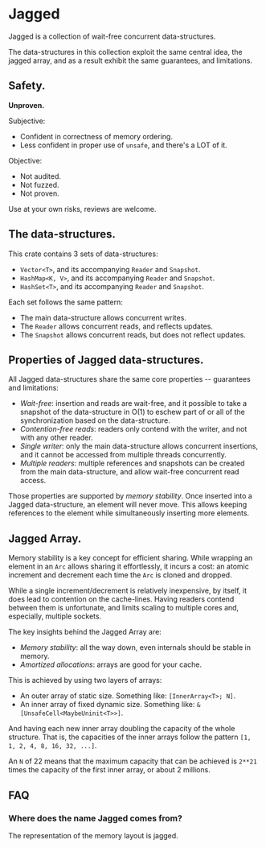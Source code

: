 #   Jagged

Jagged is a collection of wait-free concurrent data-structures.

The data-structures in this collection exploit the same central idea, the jagged
array, and as a result exhibit the same guarantees, and limitations.

##  Safety.

**Unproven.**

Subjective:

-   Confident in correctness of memory ordering.
-   Less confident in proper use of `unsafe`, and there's a LOT of it.

Objective:

-   Not audited.
-   Not fuzzed.
-   Not proven.

Use at your own risks, reviews are welcome.

##  The data-structures.

This crate contains 3 sets of data-structures:

-   `Vector<T>`, and its accompanying `Reader` and `Snapshot`.
-   `HashMap<K, V>`, and its accompanying `Reader` and `Snapshot`.
-   `HashSet<T>`, and its accompanying `Reader` and `Snapshot`.

Each set follows the same pattern:

-   The main data-structure allows concurrent writes.
-   The `Reader` allows concurrent reads, and reflects updates.
-   The `Snapshot` allows concurrent reads, but does not reflect updates.

##  Properties of Jagged data-structures.

All Jagged data-structures share the same core properties -- guarantees and
limitations:

-   _Wait-free_: insertion and reads are wait-free, and it possible to take a
    snapshot of the data-structure in O(1) to eschew part of or all of the
    synchronization based on the data-structure.
-   _Contention-free reads_: readers only contend with the writer, and not with
    any other reader.
-   _Single writer_: only the main data-structure allows concurrent insertions,
    and it cannot be accessed from multiple threads concurrently.
-   _Multiple readers_: multiple references and snapshots can be created from
    the main data-structure, and allow wait-free concurrent read access.

Those properties are supported by _memory stability_. Once inserted into a
Jagged data-structure, an element will never move. This allows keeping
references to the element while simultaneously inserting more elements.

##  Jagged Array.

Memory stability is a key concept for efficient sharing. While wrapping an
element in an `Arc` allows sharing it effortlessly, it incurs a cost: an atomic
increment and decrement each time the `Arc` is cloned and dropped.

While a single increment/decrement is relatively inexpensive, by itself, it does
lead to contention on the cache-lines. Having readers contend between them
is unfortunate, and limits scaling to multiple cores and, especially, multiple
sockets.

The key insights behind the Jagged Array are:

-   _Memory stability_: all the way down, even internals should be stable in
    memory.
-   _Amortized allocations_: arrays are good for your cache.

This is achieved by using two layers of arrays:

-   An outer array of static size. Something like: `[InnerArray<T>; N]`.
-   An inner array of fixed dynamic size. Something like:
    `&[UnsafeCell<MaybeUninit<T>>]`.

And having each new inner array doubling the capacity of the whole structure.
That is, the capacities of the inner arrays follow the pattern
`[1, 1, 2, 4, 8, 16, 32, ...]`.

An `N` of 22 means that the maximum capacity that can be achieved is `2**21`
times the capacity of the first inner array, or about 2 millions.

##  FAQ

### Where does the name Jagged comes from?

The representation of the memory layout is jagged.

